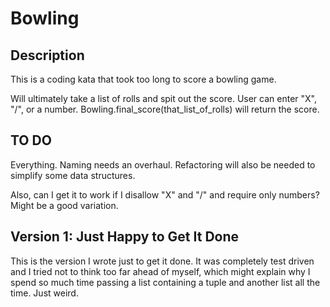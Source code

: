 # Bowling

## Description

This is a coding kata that took too long to score a bowling game.

Will ultimately take a list of rolls and spit out the score.  User can enter "X", "/", or a number.  Bowling.final_score(that_list_of_rolls) will return the score.

## TO DO

Everything. Naming needs an overhaul. Refactoring will also be needed to simplify some data structures.

Also, can I get it to work if I disallow "X" and "/" and require only numbers? Might be a good variation.

## Version 1: Just Happy to Get It Done

This is the version I wrote just to get it done.  It was completely test driven and I tried not to think too far ahead of myself, which might explain why I spend so much time passing a list containing a tuple and another list all the time.  Just weird.

